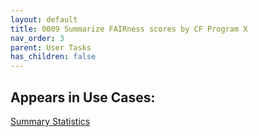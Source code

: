 ```yaml
---
layout: default
title: 0009 Summarize FAIRness scores by CF Program X
nav_order: 3
parent: User Tasks
has_children: false
---
```


## Appears in Use Cases:

[Summary Statistics](../use-cases/summary-statistics.md)
